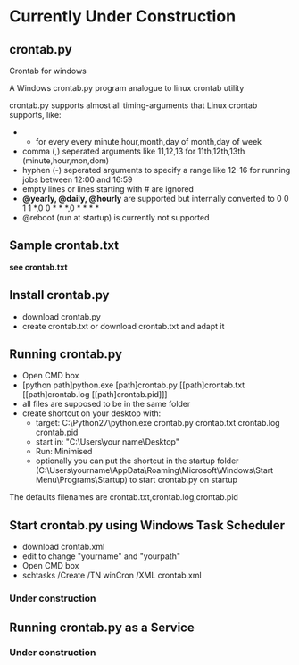 # Currently Under Construction
## crontab.py
Crontab for windows

A Windows crontab.py program analogue to linux crontab utility

crontab.py supports almost all timing-arguments that Linux crontab supports, like:
* * for every every minute,hour,month,day of month,day of week
* comma (,) seperated arguments like 11,12,13 for 11th,12th,13th (minute,hour,mon,dom)
* hyphen (-) seperated arguments to specify a range like 12-16 for running jobs between 12:00 and 16:59
* empty lines or lines starting with # are ignored
* **@yearly, @daily, @hourly** are supported but internally converted to 0 0 1 1 *,0 0 * * *,0 * * * *
* @reboot (run at startup) is currently not supported

## Sample crontab.txt

**see crontab.txt**

## Install crontab.py

* download crontab.py
* create crontab.txt or download crontab.txt and adapt it

## Running crontab.py

* Open CMD box
* [python path]python.exe [path]crontab.py [[path]crontab.txt [[path]crontab.log [[path]crontab.pid]]]
* all files are supposed to be in the same folder
* create shortcut on your desktop with: 
  * target: C:\Python27\python.exe crontab.py crontab.txt crontab.log crontab.pid
  * start in: "C:\Users\your name\Desktop"
  * Run: Minimised
  * optionally you can put the shortcut in the startup folder (C:\Users\yourname\AppData\Roaming\Microsoft\Windows\Start Menu\Programs\Startup) to start crontab.py on startup

The defaults filenames are crontab.txt,crontab.log,crontab.pid

## Start crontab.py using Windows Task Scheduler

* download crontab.xml
* edit to change "yourname" and "yourpath"
* Open CMD box
* schtasks /Create /TN winCron /XML crontab.xml

### Under construction

## Running crontab.py as a Service

### Under construction

